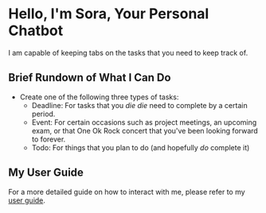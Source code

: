 # Hello, I'm Sora, Your Personal Chatbot

I am capable of keeping tabs on the tasks that you need to keep track of.

## Brief Rundown of What I Can Do
- Create one of the following three types of tasks:
    - Deadline: For tasks that you _die die_ need to complete by a certain period.
    - Event: For certain occasions such as project meetings, an upcoming exam, or that One Ok Rock concert 
  that you've been looking forward to forever.
    - Todo: For things that you plan to do (and hopefully _do_ complete it)

## My User Guide
For a more detailed guide on how to interact with me, please refer to my [user guide](docs/README.md).